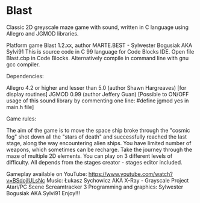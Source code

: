 # Blast
Classic 2D greyscale maze game with sound, written in C language using Allegro and JGMOD libraries.

Platform game Blast 1.2.xx, author MARTE.BEST - Sylwester Bogusiak AKA Sylvi91
This is source code in C 99 language for Code Blocks IDE.
Open file Blast.cbp in Code Blocks.
Alternatively compile in command line with gnu gcc compiler.

Dependencies:

Allegro 4.2 or higher and lesser than 5.0 (author Shawn Hargreaves) [for display routines]
JGMOD 0.99 (author Jeffery Guan) [Possible to ON/OFF usage of this sound library by commenting one line: #define jgmod yes in main.h file]

Game rules:

The aim of the game is to move the space ship broke through the "cosmic fog" shot down all the "stars of death" and 
successfully reached the last stage, along the way encountering alien ships. 
You have limited number of weapons, which sometimes can be recharge. Take the journey through the maze of multiple 2D elements. 
You can play on 3 different levels of difficulty. All depends from the stages creator - stages editor included.

Gameplay available on YouTube: https://www.youtube.com/watch?v=BSdojlULsNc
Music: Łukasz Sychowicz AKA X-Ray - Grayscale Project Atari/PC Scene Screamtracker 3
Programming and graphics: Sylwester Bogusiak AKA Sylvi91
Enjoy!!!
